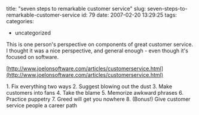 title: "seven steps to remarkable customer service"
slug: seven-steps-to-remarkable-customer-service
id: 79
date: 2007-02-20 13:29:25
tags: 
categories: 
- uncategorized

This is one person's perspective on components of great customer service.  I thought it was a nice perspective, and general enough - even though it's focused on software.

[http://www.joelonsoftware.com/articles/customerservice.html](http://www.joelonsoftware.com/articles/customerservice.html)

1\. Fix everything two ways
2\. Suggest blowing out the dust
3\. Make customers into fans
4\. Take the blame
5\. Memorize awkward phrases
6\. Practice puppetry
7\. Greed will get you nowhere
8\. (Bonus!) Give customer service people a career path
